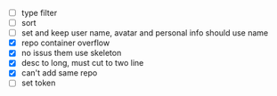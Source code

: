 * [ ] type filter
* [ ] sort
* [ ] set and keep user name, avatar and personal info should use name
* [X] repo container overflow
* [X] no issus them use skeleton
* [X] desc to long, must cut  to two line
* [X] can't add same repo
* [ ] set token
